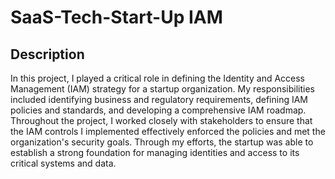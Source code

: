 # SaaS-Tech-Start-Up IAM
 
<h2>Description</h2>
In this project, I played a critical role in defining the Identity and Access Management (IAM) strategy for a startup organization. My responsibilities included identifying business and regulatory requirements, defining IAM policies and standards, and developing a comprehensive IAM roadmap. Throughout the project, I worked closely with stakeholders to ensure that the IAM controls I implemented effectively enforced the policies and met the organization's security goals. Through my efforts, the startup was able to establish a strong foundation for managing identities and access to its critical systems and data.
<br />
